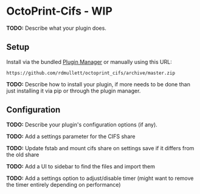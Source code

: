 # OctoPrint-Cifs - WIP

**TODO:** Describe what your plugin does.

## Setup

Install via the bundled [Plugin Manager](https://github.com/foosel/OctoPrint/wiki/Plugin:-Plugin-Manager)
or manually using this URL:

    https://github.com/rdmullett/octoprint_cifs/archive/master.zip

**TODO:** Describe how to install your plugin, if more needs to be done than just installing it via pip or through
the plugin manager.

## Configuration

**TODO:** Describe your plugin's configuration options (if any).

**TODO:** Add a settings parameter for the CIFS share

**TODO:** Update fstab and mount cifs share on settings save if it differs from the old share

**TODO:** Add a UI to sidebar to find the files and import them

**TODO:** Add a settings option to adjust/disable timer (might want to remove the timer entirely depending on performance)

